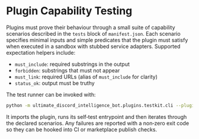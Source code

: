 # Plugin Capability Testing

Plugins must prove their behaviour through a small suite of capability
scenarios described in the `tests` block of `manifest.json`.  Each
scenario specifies minimal inputs and simple predicates that the plugin
must satisfy when executed in a sandbox with stubbed service adapters.
Supported expectation helpers include:

- `must_include`: required substrings in the output
- `forbidden`: substrings that must not appear
- `must_link`: required URLs (alias of `must_include` for clarity)
- `status_ok`: output must be truthy

The test runner can be invoked with:

```bash
python -m ultimate_discord_intelligence_bot.plugins.testkit.cli --plugin <module>
```

It imports the plugin, runs its self‑test entrypoint and then iterates
through the declared scenarios.  Any failures are reported with a non‑zero
exit code so they can be hooked into CI or marketplace publish checks.
